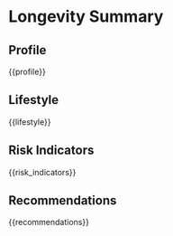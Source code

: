 # Longevity Summary
## Profile
{{profile}}
## Lifestyle
{{lifestyle}}
## Risk Indicators
{{risk_indicators}}
## Recommendations
{{recommendations}}
